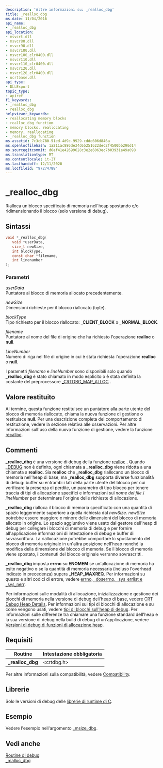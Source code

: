 ```yaml
---
description: 'Altre informazioni su: _realloc_dbg'
title: _realloc_dbg
ms.date: 11/04/2016
api_name:
- _realloc_dbg
api_location:
- msvcrt.dll
- msvcr80.dll
- msvcr90.dll
- msvcr100.dll
- msvcr100_clr0400.dll
- msvcr110.dll
- msvcr110_clr0400.dll
- msvcr120.dll
- msvcr120_clr0400.dll
- ucrtbase.dll
api_type:
- DLLExport
topic_type:
- apiref
f1_keywords:
- _realloc_dbg
- realloc_dbg
helpviewer_keywords:
- reallocating memory blocks
- realloc_dbg function
- memory blocks, reallocating
- memory, reallocating
- _realloc_dbg function
ms.assetid: 7c3cb780-51ed-4d9c-9929-cdde606d846a
ms.openlocfilehash: 1a211ac886de34d6b251622dec2f4500bb290d14
ms.sourcegitcommit: d6af41e42699628c3e2e6063ec7b03931a49a098
ms.translationtype: MT
ms.contentlocale: it-IT
ms.lasthandoff: 12/11/2020
ms.locfileid: "97274788"
---
```

# <a name="_realloc_dbg"></a>_realloc_dbg

Rialloca un blocco specificato di memoria nell'heap spostando e/o ridimensionando il blocco (solo versione di debug).

## <a name="syntax"></a>Sintassi

```C
void *_realloc_dbg(
   void *userData,
   size_t newSize,
   int blockType,
   const char *filename,
   int linenumber
);
```

### <a name="parameters"></a>Parametri

*userData*<br/>
Puntatore al blocco di memoria allocato precedentemente.

*newSize*<br/>
Dimensioni richieste per il blocco riallocato (byte).

*blockType*<br/>
Tipo richiesto per il blocco riallocato: **_CLIENT_BLOCK** o **_NORMAL_BLOCK**.

*filename*<br/>
Puntatore al nome del file di origine che ha richiesto l'operazione **realloc** o **null**.

*LineNumber*<br/>
Numero di riga nel file di origine in cui è stata richiesta l'operazione **realloc** o **null**.

I parametri *filename* e *lineNumber* sono disponibili solo quando **_realloc_dbg** è stato chiamato in modo esplicito o è stata definita la costante del preprocessore [_CRTDBG_MAP_ALLOC](../../c-runtime-library/crtdbg-map-alloc.md) .

## <a name="return-value"></a>Valore restituito

Al termine, questa funzione restituisce un puntatore alla parte utente del blocco di memoria riallocato, chiama la nuova funzione di gestione o restituisce **null**. Per una descrizione completa del comportamento di restituzione, vedere la sezione relativa alle osservazioni. Per altre informazioni sull'uso della nuova funzione di gestione, vedere la funzione [recalloc](realloc.md).

## <a name="remarks"></a>Commenti

**_realloc_dbg** è una versione di debug della funzione [realloc](realloc.md) . Quando [_DEBUG](../../c-runtime-library/debug.md) non è definito, ogni chiamata a **_realloc_dbg** viene ridotta a una chiamata a **realloc**. Sia **realloc** che **_realloc_dbg** riallocano un blocco di memoria nell'heap di base, ma **_realloc_dbg** supporta diverse funzionalità di debug: buffer su entrambi i lati della parte utente del blocco per cui verificare la presenza di perdite, un parametro di tipo blocco per tenere traccia di tipi di allocazione specifici e informazioni sul *nome del file* / *lineNumber* per determinare l'origine delle richieste di allocazione.

**_realloc_dbg** rialloca il blocco di memoria specificato con una quantità di spazio leggermente superiore a quella richiesta dal *newSize*. *newSize* potrebbe essere maggiore o minore delle dimensioni del blocco di memoria allocato in origine. Lo spazio aggiuntivo viene usato dal gestore dell'heap di debug per collegare i blocchi di memoria di debug e per fornire all'applicazione informazioni di intestazione di debug e buffer di sovrascrittura. La riallocazione potrebbe comportare lo spostamento del blocco di memoria originale in un'altra posizione nell'heap nonché la modifica della dimensione del blocco di memoria. Se il blocco di memoria viene spostato, i contenuti del blocco originale verranno sovrascritti.

**_realloc_dbg** imposta **errno** su **ENOMEM** se un'allocazione di memoria ha esito negativo o se la quantità di memoria necessaria (incluso l'overhead indicato in precedenza) supera **_HEAP_MAXREQ**. Per informazioni su questo e altri codici di errore, vedere [errno, _doserrno, _sys_errlist e _sys_nerr](../../c-runtime-library/errno-doserrno-sys-errlist-and-sys-nerr.md).

Per informazioni sulle modalità di allocazione, inizializzazione e gestione dei blocchi di memoria nella versione di debug dell'heap di base, vedere [CRT Debug Heap Details](/visualstudio/debugger/crt-debug-heap-details). Per informazioni sui tipi di blocchi di allocazione e su come vengono usati, vedere [tipi di blocchi sull'heap di debug](/visualstudio/debugger/crt-debug-heap-details). Per informazioni sulle differenze tra chiamare una funzione standard dell'heap e la sua versione di debug nella build di debug di un'applicazione, vedere [Versioni di debug di funzioni di allocazione heap](/visualstudio/debugger/debug-versions-of-heap-allocation-functions).

## <a name="requirements"></a>Requisiti

|Routine|Intestazione obbligatoria|
|-------------|---------------------|
|**_realloc_dbg**|\<crtdbg.h>|

Per altre informazioni sulla compatibilità, vedere [Compatibility](../../c-runtime-library/compatibility.md).

## <a name="libraries"></a>Librerie

Solo le versioni di debug delle [librerie di runtime di C](../../c-runtime-library/crt-library-features.md).

## <a name="example"></a>Esempio

Vedere l'esempio nell'argomento [_msize_dbg](msize-dbg.md).

## <a name="see-also"></a>Vedi anche

[Routine di debug](../../c-runtime-library/debug-routines.md)<br/>
[_malloc_dbg](malloc-dbg.md)<br/>
